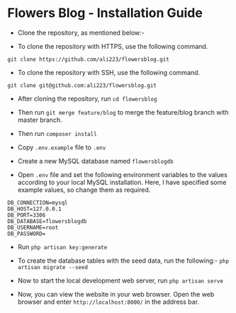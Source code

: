# Flowers Blog - Installation Guide

* Clone the repository, as mentioned below:-

* To clone the repository with HTTPS, use the following command.
```
git clone https://github.com/ali223/flowersblog.git
```

* To clone the repository with SSH, use the following command.
```
git clone git@github.com:ali223/flowersblog.git
```

* After cloning the repository, run `cd flowersblog`

* Then run `git merge feature/blog` to merge the feature/blog branch with master branch.

* Then run `composer install`

* Copy `.env.example` file to `.env`

* Create a new MySQL database named `flowersblogdb`

* Open `.env` file and set the following environment variables to the values according to your local MySQL installation. Here, I have specified some example values, so change them as required.
```
DB_CONNECTION=mysql
DB_HOST=127.0.0.1
DB_PORT=3306
DB_DATABASE=flowersblogdb
DB_USERNAME=root
DB_PASSWORD=
```

* Run `php artisan key:generate` 

* To create the database tables with the seed data, run the following:-
 ```php artisan migrate --seed```

* Now to start the local development web server, run `php artisan serve`

* Now, you can view the website in your web browser. Open the web browser and enter `http://localhost:8000/` in the address bar.
